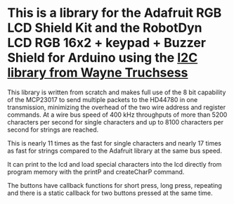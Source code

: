 # This is a library for the Adafruit RGB LCD Shield Kit and the RobotDyn LCD RGB 16x2 + keypad + Buzzer Shield for Arduino using the [I2C library from Wayne Truchsess](https://github.com/rambo/I2C)
This library is written from scratch and makes full use of the 8 bit capability of the MCP23017 to send multiple packets to the HD44780 in one transmission, minimizing the overhead of the two wire address and register commands. At a wire bus speed of 400 kHz throughputs of more than 5200 characters per second for single characters and up to 8100 characters per second for strings are reached. 

This is nearly 11 times as the fast for single characters and nearly 17 times as fast for strings compared to the Adafruit library at the same bus speed.

It can print to the lcd and load special characters into the lcd directly from program memory with the printP and createCharP command.

The buttons have callback functions for short press, long press, repeating and there is a static callback for two buttons pressed at the same time. 
